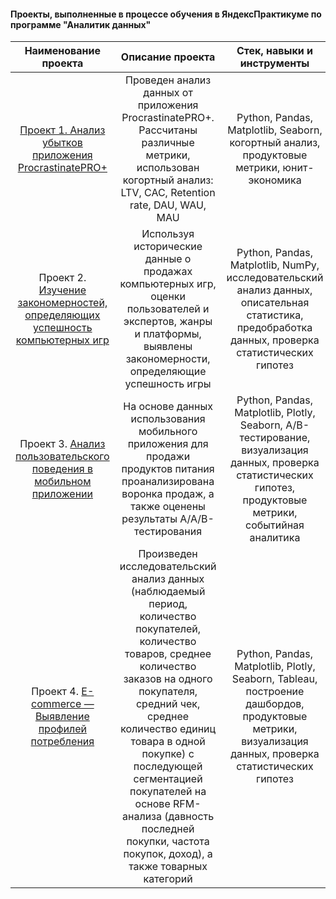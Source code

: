 #### Проекты, выполненные в процессе обучения в ЯндексПрактикуме по программе "Аналитик данных"


| Наименование проекта | Описание проекта| Стек, навыки и инструменты |
|:-------------: |:---------------:| :-------------:|
|  [Проект 1. Анализ убытков приложения ProcrastinatePRO+](https://github.com/Uhmilochka/Portfolio/tree/main/Project%201)   | Проведен анализ данных от приложения ProcrastinatePRO+. Рассчитаны различные метрики, использован когортный анализ: LTV, CAC, Retention rate, DAU, WAU, MAU |  Python, Pandas, Matplotlib, Seaborn, когортный анализ, продуктовые метрики, юнит-экономика  |
| Проект 2. [Изучение закономерностей, определяющих успешность компьютерных игр](https://github.com/Uhmilochka/Portfolio/tree/main/Project%202) | Используя исторические данные о продажах компьютерных игр, оценки пользователей и экспертов, жанры и платформы, выявлены закономерности, определяющие успешность игры  | Python, Pandas, Matplotlib, NumPy, исследовательский анализ данных, описательная статистика, предобработка данных, проверка статистических гипотез |
| Проект 3. [Анализ пользовательского поведения в мобильном приложении](https://github.com/Uhmilochka/Portfolio/tree/main/Project%203) | На основе данных использования мобильного приложения для продажи продуктов питания проанализирована воронка продаж, а также оценены результаты A/A/B-тестирования | Python, Pandas, Matplotlib, Plotly, Seaborn, A/B-тестирование, визуализация данных, проверка статистических гипотез, продуктовые метрики, событийная аналитика |
| Проект 4. [E-commerce — Выявление профилей потребления](https://github.com/Uhmilochka/Portfolio/tree/main/Project%204) | Произведен исследовательский анализ данных (наблюдаемый период, количество покупателей, количество товаров, среднее количество заказов на одного покупателя, средний чек, среднее количество единиц товара в одной покупке) с последующей сегментацией покупателей на основе RFM-анализа (давность последней покупки, частота покупок, доход), а также товарных категорий | Python, Pandas, Matplotlib, Plotly, Seaborn, Tableau, построение дашбордов, продуктовые метрики, визуализация данных, проверка статистических гипотез|
